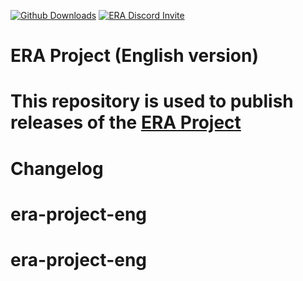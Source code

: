 [![Github Downloads](https://img.shields.io/github/downloads/ERA-Projects/era-project-eng/total)](https://github.com/ERA-Projects/era-project-eng/releases)
[![ERA Discord Invite](https://img.shields.io/discord/665742159307341827?color=%237289DA&label=chat&logo=discord&logoColor=white)](https://discord.gg/bvfJGZe)
# ERA Project (English version)
# This repository is used to publish releases of the [ERA Project](https://github.com/daemon1995/era_gaming_mods)
# Changelog
# era-project-eng
# era-project-eng
